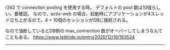 r2d2 で connection pooling を使用する時。
デフォルトの pool 数は10個らしい。要確認。
なので、actix-web の場合、起動時にアプリケーションが4スレッド立ち上がるので、4 * 10個のセッションがDBに接続される。

なので油断しているとDB側の max_connection 数がオーバーしてしまうなんてこともある。
https://www.letitride.jp/entry/2020/12/19/183524

---